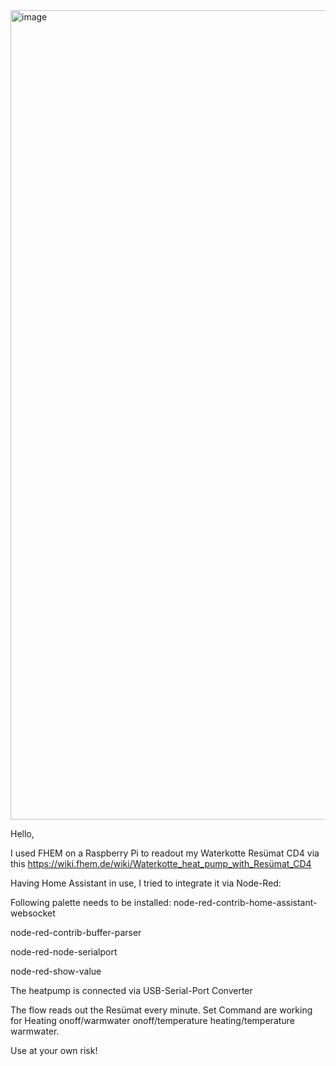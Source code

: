 <img width="1295" alt="image" src="https://github.com/trollsoft7/waterkotte-resuemat-nodered/assets/51830290/323fe60a-1a9b-4855-8921-15712c234661">


Hello,

I used FHEM on a Raspberry Pi to readout my Waterkotte Resümat CD4 via this
https://wiki.fhem.de/wiki/Waterkotte_heat_pump_with_Resümat_CD4

Having Home Assistant in use, I tried to integrate it via Node-Red:

Following palette needs to be installed:
node-red-contrib-home-assistant-websocket

node-red-contrib-buffer-parser

node-red-node-serialport

node-red-show-value


The heatpump is connected via USB-Serial-Port Converter

The flow reads out the Resümat every minute. Set Command are working for Heating onoff/warmwater onoff/temperature heating/temperature warmwater.

Use at your own risk!
